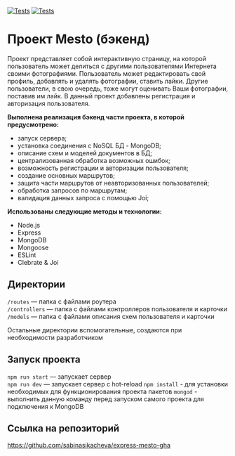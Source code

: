 [![Tests](../../actions/workflows/tests-13-sprint.yml/badge.svg)](../../actions/workflows/tests-13-sprint.yml) [![Tests](../../actions/workflows/tests-14-sprint.yml/badge.svg)](../../actions/workflows/tests-14-sprint.yml)

# Проект Mesto (бэкенд)

Проект представляет собой интерактивную страницу, на которой пользователь может делиться с другими пользователями Интернета своими фотографиями. Пользователь может редактировать свой профиль, добавлять и удалять фотографии, ставить лайки. Другие пользователи, в свою очередь, тоже могут оценивать Ваши фотографии, поставив им лайк. В данный проект добавлены регистрация и авторизация пользователя.

**Выполнена реализация бэкенд части проекта, в которой предусмотрено:** 
* запуск сервера;
* установка соединения с NoSQL БД - MongoDB;
* описание схем и моделей документов в БД;
* централизованная обработка возможных ошибок;
* возможность регистрации и авторизации пользователя;
* создание основных маршрутов;
* защита части маршрутов от неавторизованных пользователей;
* обработка запросов по маршрутам;
* валидация данных запроса с помощью Joi;

**Использованы следующие методы и технологии:**
- Node.js
- Express
- MongoDB
- Mongoose
- ESLint
- Clebrate & Joi

## Директории

`/routes` — папка с файлами роутера  
`/controllers` — папка с файлами контроллеров пользователя и карточки   
`/models` — папка с файлами описания схем пользователя и карточки  
  
Остальные директории вспомогательные, создаются при необходимости разработчиком

## Запуск проекта

`npm run start` — запускает сервер   
`npm run dev` — запускает сервер с hot-reload
`npm install` - для установки необходимых для функционирования проекта пакетов
`mongod` - выполнить данную команду перед запуском самого проекта для подключения к MongoDB

## Ссылка на репозиторий

https://github.com/sabinasikacheva/express-mesto-gha

